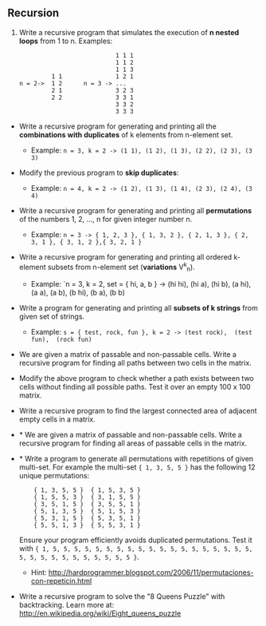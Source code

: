 ## Recursion

1. Write a recursive program that simulates the execution of **n nested loops** from 1 to n. Examples:

    ```
                               1 1 1
                               1 1 2
                               1 1 3
             1 1               1 2 1
    n = 2->  1 2      n = 3 -> ...
             2 1               3 2 3
             2 2               3 3 1
                               3 3 2
                               3 3 3
    ```
* Write a recursive program for generating and printing all the **combinations with duplicates** of k elements from n-element set.
    * Example: `n = 3, k = 2 -> (1 1), (1 2), (1 3), (2 2), (2 3), (3 3)`
* Modify the previous program to **skip duplicates**:
    * Example: `n = 4, k = 2 -> (1 2), (1 3), (1 4), (2 3), (2 4), (3 4)`
* Write a recursive program for generating and printing all **permutations** of the numbers 1, 2, ..., n for given integer number n.
    * Example: `n = 3 -> { 1, 2, 3 }, { 1, 3, 2 }, { 2, 1, 3 }, { 2, 3, 1 }, { 3, 1, 2 },{ 3, 2, 1 }`
* Write a recursive program for generating and printing all ordered k-element subsets from n-element set (**variations** V<sup>k</sup><sub>n</sub>).
    * Example: `n = 3, k = 2, set = { hi, a, b } -> (hi hi), (hi a), (hi b), (a hi), (a a), (a b), (b hi), (b a), (b b)
* Write a program for generating and printing all **subsets of k strings** from given set of strings.
    * Example: `s = { test, rock, fun }, k = 2 -> (test rock),  (test fun),  (rock fun)`
* We are given a matrix of passable and non-passable cells. Write a recursive program for finding all paths between two cells in the matrix.
* Modify the above program to check whether a path exists between two cells without finding all possible paths. Test it over an empty 100 x 100 matrix.
* Write a recursive program to find the largest connected area of adjacent empty cells in a matrix.
* \* We are given a matrix of passable and non-passable cells. Write a recursive program for finding all areas of passable cells in the matrix.
* \* Write a program to generate all permutations with repetitions of given multi-set. For example the multi-set `{ 1, 3, 5, 5 }` has the following 12 unique permutations:

    ```
        { 1, 3, 5, 5 }  { 1, 5, 3, 5 }
        { 1, 5, 5, 3 }  { 3, 1, 5, 5 }
        { 3, 5, 1, 5 }  { 3, 5, 5, 1 }
        { 5, 1, 3, 5 }  { 5, 1, 5, 3 }
        { 5, 3, 1, 5 }  { 5, 3, 5, 1 }
        { 5, 5, 1, 3 }  { 5, 5, 3, 1 }
    ```
    Ensure your program efficiently avoids duplicated permutations. Test it with `{ 1, 5, 5, 5, 5, 5, 5, 5, 5, 5, 5, 5, 5, 5, 5, 5, 5, 5, 5, 5, 5, 5, 5, 5, 5, 5, 5, 5, 5, 5, 5 }`.
    * Hint: http://hardprogrammer.blogspot.com/2006/11/permutaciones-con-repeticin.html
* Write a recursive program to solve the "8 Queens Puzzle" with backtracking. Learn more at: http://en.wikipedia.org/wiki/Eight_queens_puzzle
